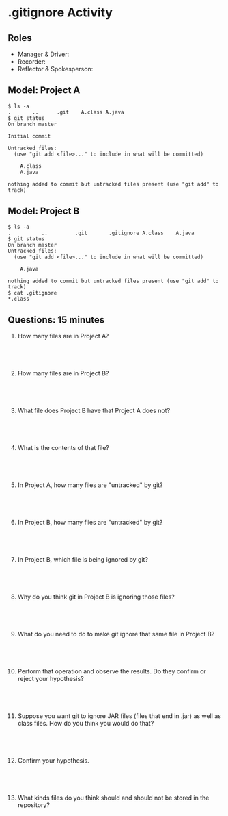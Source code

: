 # .gitignore Activity

## Roles

- Manager & Driver:
- Recorder:
- Reflector & Spokesperson:

## Model: Project A

```
$ ls -a
.       ..      .git    A.class A.java
$ git status
On branch master

Initial commit

Untracked files:
  (use "git add <file>..." to include in what will be committed)

	A.class
	A.java

nothing added to commit but untracked files present (use "git add" to track)

```

## Model: Project B

```
$ ls -a
.          ..         .git       .gitignore A.class    A.java
$ git status
On branch master
Untracked files:
  (use "git add <file>..." to include in what will be committed)

	A.java

nothing added to commit but untracked files present (use "git add" to track)
$ cat .gitignore
*.class

```

## Questions: 15 minutes

1. How many files are in Project A?

```




```

2. How many files are in Project B?

```




```

3. What file does Project B have that Project A does not?

```




```

4. What is the contents of that file?

```




```

5. In Project A, how many files are "untracked" by git?

```




```

6. In Project B, how many files are "untracked" by git?

```




```

7. In Project B, which file is being ignored by git?

```




```

8. Why do you think git in Project B is ignoring those files?

```




```

9. What do you need to do to make git ignore that same file in Project B?

```




```

10. Perform that operation and observe the results. Do they confirm or reject your hypothesis?

```




```

11. Suppose you want git to ignore JAR files (files that end in .jar) as well as class files.
    How do you think you would do that?

```




```

12. Confirm your hypothesis.

```




```

13. What kinds files do you think should and should not be stored in the repository?

```




```
